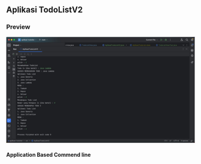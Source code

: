 ## Aplikasi TodoListV2

### Preview

<img src="./img/demo.jpg">

#### Application Based Commend line